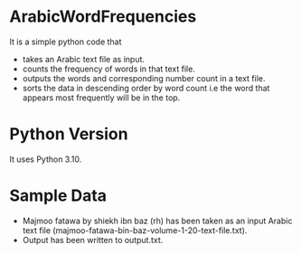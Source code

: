 # ArabicWordFrequencies
It is a simple python code that 
  - takes an Arabic text file as input.
  - counts the frequency of words in that text file.
  - outputs the words and corresponding number count in a text file.
  - sorts the data in descending order by word count i.e the word that appears most frequently will be in the top.

# Python Version
It uses Python 3.10.

# Sample Data
  - Majmoo fatawa by shiekh ibn baz (rh) has been taken as an input Arabic text file (majmoo-fatawa-bin-baz-volume-1-20-text-file.txt).
  - Output has been written to output.txt.

